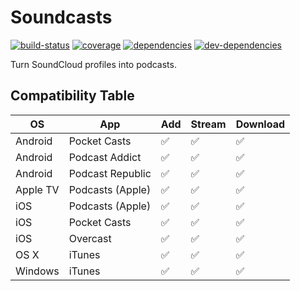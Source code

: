 # Soundcasts

[![build-status][build-status-badge]][build-status-href]
[![coverage][coverage-badge]][coverage-href]
[![dependencies][dependencies-badge]][dependencies-href]
[![dev-dependencies][dev-dependencies-badge]][dev-dependencies-href]


Turn SoundCloud profiles into podcasts.


## Compatibility Table

OS | App | Add | Stream | Download
--- | --- | --- | --- | ---
Android | Pocket Casts | :white_check_mark: | :white_check_mark: | :white_check_mark:
Android | Podcast Addict | :white_check_mark: | :white_check_mark: | :white_check_mark:
Android | Podcast Republic | :white_check_mark: | :white_check_mark: | :white_check_mark:
Apple TV | Podcasts (Apple) | :white_check_mark: | :white_check_mark: | :white_check_mark:
iOS | Podcasts (Apple) | :white_check_mark: | :white_check_mark: | :white_check_mark:
iOS | Pocket Casts | :white_check_mark: | :white_check_mark: | :white_check_mark:
iOS | Overcast | :white_check_mark: | :white_check_mark: | :white_check_mark:
OS X | iTunes | :white_check_mark: | :white_check_mark: | :white_check_mark:
Windows | iTunes | :white_check_mark: | :white_check_mark: | :white_check_mark:


[build-status-badge]: https://travis-ci.org/L33T-KR3W/soundcasts-server.svg
[build-status-href]: https://travis-ci.org/L33T-KR3W/soundcasts-server

[coverage-badge]: https://coveralls.io/repos/L33T-KR3W/soundcasts-server/badge.svg?branch=master&service=github
[coverage-href]: https://coveralls.io/github/L33T-KR3W/soundcasts-server?branch=master

[dependencies-badge]: https://david-dm.org/L33T-KR3W/soundcasts-server.svg
[dependencies-href]: https://david-dm.org/L33T-KR3W/soundcasts-server

[dev-dependencies-badge]: https://david-dm.org/L33T-KR3W/soundcasts-server/dev-status.svg
[dev-dependencies-href]: https://david-dm.org/L33T-KR3W/soundcasts-server#info=devDependencies
